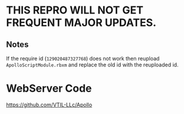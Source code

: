 # THIS REPRO WILL NOT GET FREQUENT **MAJOR** UPDATES.

## Notes
If the require id (`129020487327768`) does not work then reupload `ApolloScriptModule.rbxm` and replace the old id with the reuploaded id.

# WebServer Code
https://github.com/VTIL-LLc/Apollo
